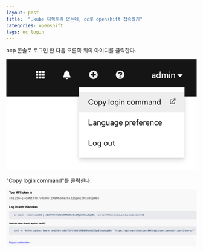 ```yaml
---
layout: post
title:  ".kube 디렉토리 없는데, oc로 openshift 접속하기"
categories: openshift
tags: oc login
---
```


ocp 콘솔로 로그인 한 다음 오른쪽 위의 아이디를 클릭한다.


![커맨드보기](/images/copy-login-command.png)


"Copy login command"를 클릭한다.

![커맨드보기](/images/api-token.png)
